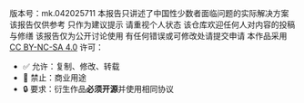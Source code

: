 版本号：mk.042025711
本报告只讲述了中国性少数者面临问题的实际解决方案  该报告仅供参考  只作为建议提示  请重视个人状态
该仓库欢迎任何人对内容的投稿与修缮  该报告仅为公开讨论使用  有任何错误或可修改处请提交申请
本作品采用 [CC BY-NC-SA 4.0](LICENSE) 许可：
- ✅ 允许：复制、修改、转载
- 🚫 禁止：商业用途
- 🔒 要求：衍生作品**必须开源**并使用相同协议
